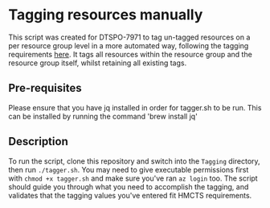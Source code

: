 # Tagging resources manually

This script was created for DTSPO-7971 to tag un-tagged resources on a per resource group level in a more automated way, following the tagging requirements [here](https://tools.hmcts.net/confluence/display/DCO/Tagging+v0.4). It tags all resources within the resource group and the resource group itself, whilst retaining all existing tags.

## Pre-requisites

Please ensure that you have jq installed in order for tagger.sh to be run. This can be installed by running the command 'brew install jq'

## Description

To run the script, clone this repository and switch into the `Tagging` directory, then run `./tagger.sh`. You may need to give executable permissions first with `chmod +x tagger.sh` and make sure you've ran `az login` too. The script should guide you through what you need to accomplish the tagging, and validates that the tagging values you've entered fit HMCTS requirements. 